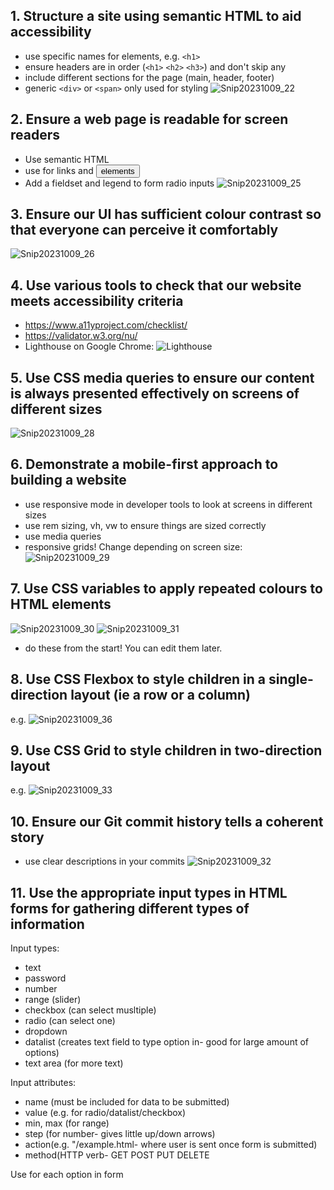 ## 1. Structure a site using semantic HTML to aid accessibility
- use specific names for elements, e.g. `<h1>` <section> <article>
- ensure headers are in order (`<h1>` `<h2>` `<h3>`) and don't skip any
- include different sections for the page (main, header, footer)
- generic `<div>` or `<span>` only used for styling
![Snip20231009_22](https://github.com/FAC29A/Frans-portfolio-of-learning/assets/124707247/3bd170df-b510-49e8-9482-b4ba90a3df60)

## 2. Ensure a web page is readable for screen readers
- Use semantic HTML
- use <a> for links and <button> elements
- Add a fieldset and legend to form radio inputs
![Snip20231009_25](https://github.com/FAC29A/Frans-portfolio-of-learning/assets/124707247/96e7d3a5-0c27-4786-91df-25ecdc68b453)

## 3. Ensure our UI has sufficient colour contrast so that everyone can perceive it comfortably
![Snip20231009_26](https://github.com/FAC29A/Frans-portfolio-of-learning/assets/124707247/e037b200-5fae-42e6-abf3-83d0a9d9c91e)

## 4. Use various tools to check that our website meets accessibility criteria
- https://www.a11yproject.com/checklist/
- https://validator.w3.org/nu/
- Lighthouse on Google Chrome:
![Lighthouse](https://github.com/FAC29A/Frans-portfolio-of-learning/assets/124707247/24e8a1c1-0da9-4fc9-a73b-124cc297db92)

## 5. Use CSS media queries to ensure our content is always presented effectively on screens of different sizes
![Snip20231009_28](https://github.com/FAC29A/Frans-portfolio-of-learning/assets/124707247/5f2f2654-dcab-4281-924a-600dd62fe874)

## 6. Demonstrate a mobile-first approach to building a website
- use responsive mode in developer tools to look at screens in different sizes
- use rem sizing, vh, vw to ensure things are sized correctly
- use media queries
- responsive grids! Change depending on screen size:
![Snip20231009_29](https://github.com/FAC29A/Frans-portfolio-of-learning/assets/124707247/d59a3466-84c9-4ec4-b153-cc9a0948f996)

## 7. Use CSS variables to apply repeated colours to HTML elements
![Snip20231009_30](https://github.com/FAC29A/Frans-portfolio-of-learning/assets/124707247/577a4e1c-7bf6-45d9-872a-b170b8e6c86c)
![Snip20231009_31](https://github.com/FAC29A/Frans-portfolio-of-learning/assets/124707247/670b0cd4-3a30-4a29-bde5-970964d385df)
- do these from the start! You can edit them later.

## 8. Use CSS Flexbox to style children in a single-direction layout (ie a row or a column)
e.g.
![Snip20231009_36](https://github.com/FAC29A/Frans-portfolio-of-learning/assets/124707247/6f54e1d9-a41d-42f2-853c-b5d7163a2b04)

## 9. Use CSS Grid to style children in two-direction layout
e.g.
![Snip20231009_33](https://github.com/FAC29A/Frans-portfolio-of-learning/assets/124707247/24b08d72-c3f0-4f19-b78a-5e2a462fce49)

## 10. Ensure our Git commit history tells a coherent story
- use clear descriptions in your commits
![Snip20231009_32](https://github.com/FAC29A/Frans-portfolio-of-learning/assets/124707247/df2b792f-11d2-4b4f-904f-1456100fb825)

## 11. Use the appropriate input types in HTML forms for gathering different types of information
Input types:
- text
- password
- number
- range (slider)
- checkbox (can select musltiple)
- radio (can select one)
- dropdown
- datalist (creates text field to type option in- good for large amount of options)
- text area (for more text)

Input attributes:
- name (must be included for data to be submitted)
- value (e.g. for radio/datalist/checkbox)
- min, max (for range)
- step (for number- gives little up/down arrows)
- action(e.g. "/example.html- where user is sent once form is submitted)
- method(HTTP verb- GET POST PUT DELETE

Use <label> for each option in form
